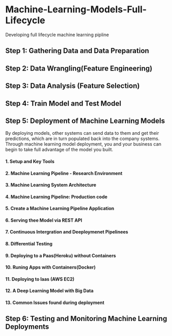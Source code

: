 # Machine-Learning-Models-Full-Lifecycle
 Developing full lifecycle machine learning pipline
 
##  Step 1: Gathering Data and Data Preparation
 
 ## Step 2: Data Wrangling(Feature Engineering)
 
 ## Step 3: Data Analysis (Feature Selection)
 
 ## Step 4: Train Model and Test Model
 
 ## Step 5: Deployment of Machine Learning Models
 By deploying models, other systems can send data to them and get their predictions, which are in turn populated back into the company systems. Through machine learning model deployment, you and your business can begin to take full advantage of the model you built.
 
 #### 1. Setup and Key Tools

#### 2. Machine Learning Pipeline - Research Environment

#### 3. Machine Learning System Architecture

#### 4. Machine Learning Pipeline: Production code

#### 5. Create a Machine Learning Pipeline Application

#### 6. Serving thee Model via REST API

#### 7. Continuous Intergration and Deeploymenet Pipelinees

#### 8. Differential Testing

#### 9. Deploying to a Paas(Heroku) without Containers

#### 10. Runing Apps with Containers(Docker)

#### 11. Deploying to laas (AWS EC2)

#### 12. A Deep Learning Model with Big Data

#### 13. Common Issues found during deployment
 
 ## Step 6: Testing and Monitoring Machine Learning Deployments
